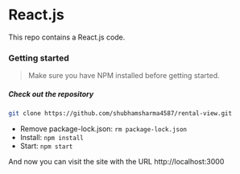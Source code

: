 React.js
========================

This repo contains a React.js code.

### Getting started

> Make sure you have NPM installed before getting started.
##### Check out the repository

```bash
git clone https://github.com/shubhamsharma4587/rental-view.git
```

* Remove package-lock.json: `rm package-lock.json`
* Install: `npm install`
* Start: `npm start`

And now you can visit the site with the URL http://localhost:3000